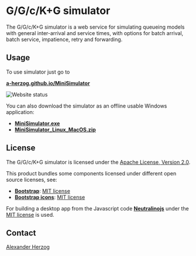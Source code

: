 # G/G/c/K+G simulator

The G/G/c/K+G simulator is a web service for simulating queueing models with general inter-arrival and service times, with options for batch arrival, batch service, impatience, retry and forwarding.

## Usage

To use simulator just go to

**[a-herzog.github.io/MiniSimulator](https://a-herzog.github.io/MiniSimulator/)**

![Website status](https://img.shields.io/website?url=https%3A%2F%2Fa-herzog.github.io%2FMiniSimulator%2F)

You can also download the simulator as an offline usable Windows application:

* **[MiniSimulator.exe](https://github.com/A-Herzog/MiniSimulator/releases/latest/download/MiniSimulator.exe)**
* **[MiniSimulator_Linux_MacOS.zip](https://github.com/A-Herzog/MiniSimulator/releases/latest/download/MiniSimulator_Linux_MacOS.zip)**

## License

The G/G/c/K+G simulator is licensed under the [Apache License, Version 2.0](https://www.apache.org/licenses/LICENSE-2.0).

This product bundles some components licensed under different open source licenses, see:

- [**Bootstrap**](https://getbootstrap.com/): [MIT license](https://opensource.org/license/mit/)
- [**Bootstrap icons**](https://icons.getbootstrap.com): [MIT license](https://opensource.org/license/mit/)

For building a desktop app from the Javascript code [**Neutralinojs**](https://neutralino.js.org/) under the
[MIT license](https://opensource.org/license/mit/) is used.

## Contact

[Alexander Herzog](https://github.com/A-Herzog)